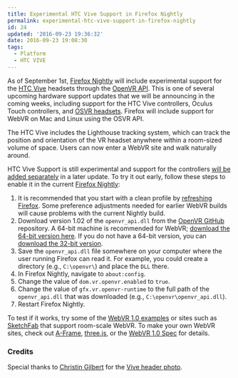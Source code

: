 ```yaml
---
title: Experimental HTC Vive Support in Firefox Nightly
permalink: experimental-htc-vive-support-in-firefox-nightly
id: 24
updated: '2016-09-23 19:36:32'
date: 2016-09-23 19:08:30
tags:
  - Platform
  - HTC VIVE
---
```


As of September 1st, [Firefox Nightly](https://nightly.mozilla.org/) will include experimental support for the [HTC Vive](https://www.htcvive.com/) headsets through the [OpenVR API](https://github.com/ValveSoftware/openvr). This is one of several upcoming hardware support updates that we will be announcing in the coming weeks, including support for the HTC Vive controllers, Oculus Touch controllers, and [OSVR headsets](http://www.osvr.org/hardware/buy/). Firefox will include support for WebVR on Mac and Linux using the OSVR API.

The HTC Vive includes the Lighthouse tracking system, which can track the position and orientation of the VR headset anywhere within a room-sized volume of space. Users can now enter a WebVR site and walk naturally around.

HTC Vive Support is still experimental and support for the controllers [will be added separately](https://bugzilla.mozilla.org/show_bug.cgi?id=1299926) in a later update. To try it out early, follow these steps to enable it in the current [Firefox Nightly](https://nightly.mozilla.org/):

1. It is recommended that you start with a clean profile by [refreshing Firefox](https://support.mozilla.org/en-US/kb/refresh-firefox-reset-add-ons-and-settings). Some preference adjustments needed for earlier WebVR builds will cause problems with the current Nightly build.
2. Download version 1.02 of the `openvr_api.dll` from the [OpenVR GitHub](https://github.com/ValveSoftware/openvr) repository. A 64-bit machine is recommended for WebVR; [download the 64-bit version here](https://github.com/ValveSoftware/openvr/raw/master/bin/win64/openvr_api.dll). If you do not have a 64-bit version, you can [download the 32-bit version](https://github.com/ValveSoftware/openvr/raw/master/bin/win32/openvr_api.dll).
3. Save the <code>openvr_api.dll</code> file somewhere on your computer where the user running Firefox can read it. For example, you could create a directory (e.g., `C:\openvr\`) and place the `DLL` there.
4. In Firefox Nightly, navigate to `about:config`.
  1. Change the value of `dom.vr.openvr.enabled` to `true`.
  2. Change the value of `gfx.vr.openvr-runtime` to the full path of the `openvr_api.dll` that was downloaded (e.g., `C:\openvr\openvr_api.dll`).
7. Restart Firefox Nightly.

To test if it works, try some of the [WebVR 1.0 examples](https://webvr.info/samples/) or sites such as [SketchFab](https://sketchfab.com/) that support room-scale WebVR. To make your own WebVR sites, check out [A-Frame](https://aframe.io/), [three.js](http://threejs.org/), or the [WebVR 1.0 Spec](https://w3c.github.io/webvr/) for details.

### Credits
Special thanks to [Christin Gilbert](https://twitter.com/christingilbert) for the [Vive header photo](https://blog.mozvr.com/content/images/2016/09/1-rppPzXIHehdGoJH6LKSIrg--1-.jpeg).
